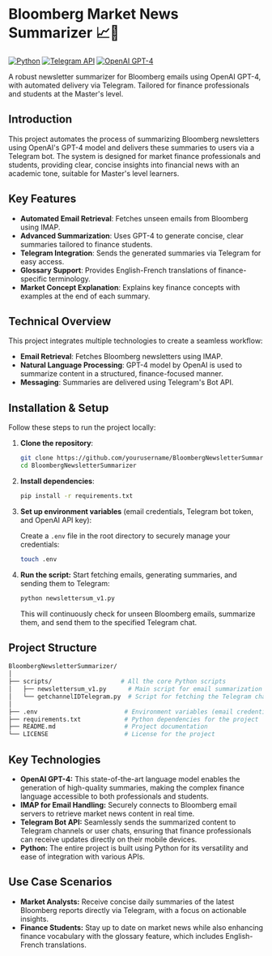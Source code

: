 
# Bloomberg Market News Summarizer 📈💼
[![Python](https://img.shields.io/badge/Python-3.9+-blue)](https://python.org)
[![Telegram API](https://img.shields.io/badge/Telegram-Bot-blue)](https://core.telegram.org/bots)
[![OpenAI GPT-4](https://img.shields.io/badge/OpenAI-GPT--4-brightgreen)](https://openai.com)

A robust newsletter summarizer for Bloomberg emails using OpenAI GPT-4, with automated delivery via Telegram. Tailored for finance professionals and students at the Master's level.

## Introduction
This project automates the process of summarizing Bloomberg newsletters using OpenAI's GPT-4 model and delivers these summaries to users via a Telegram bot. The system is designed for market finance professionals and students, providing clear, concise insights into financial news with an academic tone, suitable for Master's level learners.

## Key Features
- **Automated Email Retrieval**: Fetches unseen emails from Bloomberg using IMAP.
- **Advanced Summarization**: Uses GPT-4 to generate concise, clear summaries tailored to finance students.
- **Telegram Integration**: Sends the generated summaries via Telegram for easy access.
- **Glossary Support**: Provides English-French translations of finance-specific terminology.
- **Market Concept Explanation**: Explains key finance concepts with examples at the end of each summary.

## Technical Overview
This project integrates multiple technologies to create a seamless workflow:
- **Email Retrieval**: Fetches Bloomberg newsletters using IMAP.
- **Natural Language Processing**: GPT-4 model by OpenAI is used to summarize content in a structured, finance-focused manner.
- **Messaging**: Summaries are delivered using Telegram's Bot API.

## Installation & Setup
Follow these steps to run the project locally:

1. **Clone the repository**:
   ```bash
   git clone https://github.com/yourusername/BloombergNewsletterSummarizer.git
   cd BloombergNewsletterSummarizer
   ```

2. **Install dependencies**:
   ```bash
   pip install -r requirements.txt
   ```

3. **Set up environment variables** (email credentials, Telegram bot token, and OpenAI API key):
   
   Create a `.env` file in the root directory to securely manage your credentials:
   ```bash
   touch .env

4. **Run the script:** Start fetching emails, generating summaries, and sending them to Telegram:
   ```bash
   python newslettersum_v1.py
   ```
   This will continuously check for unseen Bloomberg emails, summarize them, and send them to the specified Telegram chat.



## Project Structure

```bash
BloombergNewsletterSummarizer/
│
├── scripts/                   # All the core Python scripts
│   ├── newslettersum_v1.py      # Main script for email summarization and Telegram messaging
│   └── getchannelIDTelegram.py  # Script for fetching the Telegram channel ID
│
├── .env                        # Environment variables (email credentials, bot token, API key)
├── requirements.txt            # Python dependencies for the project
├── README.md                   # Project documentation
└── LICENSE                     # License for the project
```

## Key Technologies

- **OpenAI GPT-4:** This state-of-the-art language model enables the generation of high-quality summaries, making the complex finance language accessible to both professionals and students.
- **IMAP for Email Handling:** Securely connects to Bloomberg email servers to retrieve market news content in real time.
- **Telegram Bot API:** Seamlessly sends the summarized content to Telegram channels or user chats, ensuring that finance professionals can receive updates directly on their mobile devices.
- **Python:** The entire project is built using Python for its versatility and ease of integration with various APIs.

## Use Case Scenarios

- **Market Analysts:** Receive concise daily summaries of the latest Bloomberg reports directly via Telegram, with a focus on actionable insights.
- **Finance Students:** Stay up to date on market news while also enhancing finance vocabulary with the glossary feature, which includes English-French translations.


